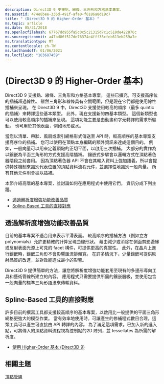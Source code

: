 ```yaml
---
description: Direct3D 9 支援點、線條、三角形和方格基本專案。
ms.assetid: 474e8bee-336d-491f-afa0-f0186a8d19c7
title: " (Direct3D 9 的 Higher-Order 基本) "
ms.topic: article
ms.date: 05/31/2018
ms.openlocfilehash: 67767dd955fa5c0c5c21315d7c1c510de422870c
ms.sourcegitcommit: a47bd86f517de76374e4fff33cfeb613eb259a7e
ms.translationtype: MT
ms.contentlocale: zh-TW
ms.lasthandoff: 01/06/2021
ms.locfileid: "103687459"
---
```

# <a name="higher-order-primitives-direct3d-9"></a> (Direct3D 9 的 Higher-Order 基本) 

Direct3D 9 支援點、線條、三角形和方格基本專案。 這些已擴充，可支援高序位的插補超過線性。 雖然三角形和線條具有空間範圍，但是現在它們都是使用線性插補來呈現。 在 Direct3D 9 中，Direct3D 支援使用較高的順序（最多 quintic 的插補）來轉譯這些基本類型。 此外，現在支援新的四基本類型。 這個新類型也可以使用較高順序的插補來呈現。 這項功能主要是由動畫和字元轉譯的需求所驅動。 也可用於其他表面，例如地形或水。

當您以清單、帶狀、風扇或索引網格形式傳送至 API 時，較高順序的基本專案支援高序位的插補。 您可以使用在頂點本身編碼的額外資訊來達成這個目的。 例如，一般向量可以用來定義頂點的正切平面，以啟用三次插補。 大部分的實作為以鑲嵌為平面三角形的方式支援高階插補。 鑲嵌式步驟會以邏輯方式在頂點著色器階段之前套用。 因為頂點著色器 API 不會在其輸入資料上強加語義，所以會提供特殊機制來識別代表位置的頂點資料流程元件，並選擇性地識別一般向量。 所有其他元件則會據以插補。

本節介紹高階的基本專案，並討論如何在應用程式中使用它們。 資訊分成下列主題。

-   [透過解析度增強功能改善品質](#improved-quality-through-resolution-enhancement)
-   [Spline-Based 工具的直接對應](#direct-mapping-from-spline-based-tools)

## <a name="improved-quality-through-resolution-enhancement"></a>透過解析度增強功能改善品質

目前的基本專案不適合用來表示平滑表面。 較高順序的插補方法（例如立方 polynomials）允許更精確的計算呈現曲線形狀。 藉由減少或消除在側面剪影邊緣或反射表面光源上可見的 facet 構件，可提供更高的真實性。 此外，在晶片上進行鑲嵌時，鑲嵌三角形不會影響匯流排頻寬。 在許多情況下，少量鑲嵌可提供映射品質的改進，並對效能造成最小的影響。

Direct3D 9 提供簡單的方法，讓您將解析度增強功能套用至現有的多邊形導向工具和藝術管線所建立的內容。 應用程式只需要提供所需的鑲嵌層級，並使用包含一般向量的標準三角形語法來傳輸資料。

## <a name="direct-mapping-from-spline-based-tools"></a>Spline-Based 工具的直接對應

許多目前的撰寫工具都支援較高順序的基本專案，以啟用比一般提供的平面三角形網格更強大的模型作業。 當有效率地使用時，可讓產生的修補程式數目合理，這類工具可以產生可直接由 API 轉譯的內容。 為了滿足這項需求，已加入新的進入點，可將傳入的頂點資料流程視為控制點的2D 陣列，並 tessellates 為所需的解析度。

-   [使用 Higher-Order 基本 (Direct3D 9) ](using-higher-order-primitives.md)

## <a name="related-topics"></a>相關主題

<dl> <dt>

[頂點管線](vertex-pipeline.md)
</dt> </dl>

 

 



